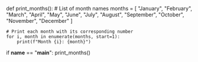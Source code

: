 def print_months():
    # List of month names
    months = [
        "January", "February", "March", "April", "May", "June",
        "July", "August", "September", "October", "November", "December"
    ]

    # Print each month with its corresponding number
    for i, month in enumerate(months, start=1):
        print(f"Month {i}: {month}")

if __name__ == "__main__":
    print_months()
